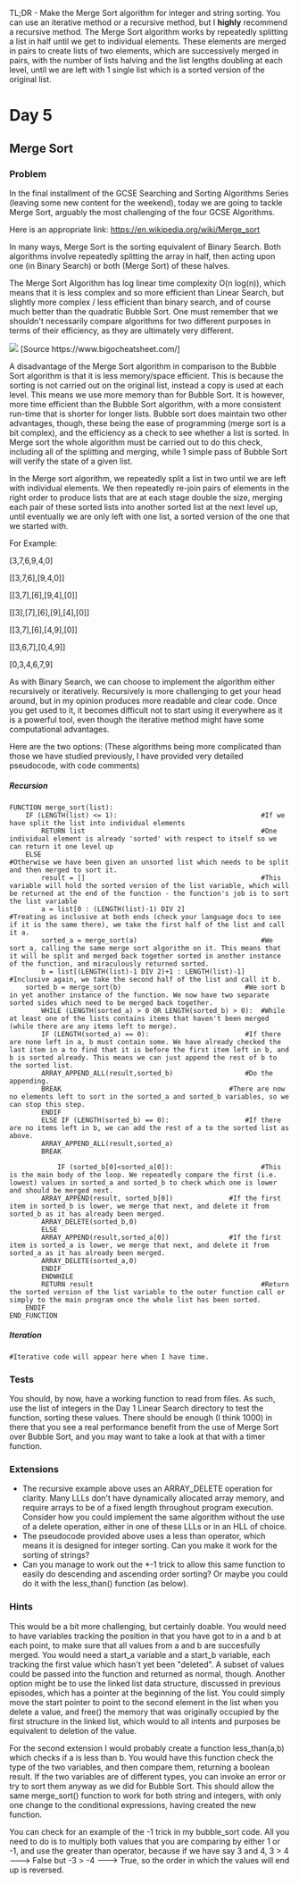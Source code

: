 TL;DR - Make the Merge Sort algorithm for integer and string sorting. You can use an iterative method or a recursive method, but I <strong>highly</strong> recommend a recursive method. The Merge Sort algorithm works by repeatedly splitting a list in half until we get to individual elements. These elements are merged in pairs to create lists of two elements, which are successively merged in pairs, with the number of lists halving and the list lengths doubling at each level, until we are left with 1 single list which is a sorted version of the original list.
<h1>Day 5</h1>
<h2>Merge Sort</h2>
<h3>Problem</h3>
In the final installment of the GCSE Searching and Sorting Algorithms Series (leaving some new content for the weekend), today we are going to tackle Merge Sort, arguably the most challenging of the four GCSE Algorithms.

Here is an appropriate link: https://en.wikipedia.org/wiki/Merge_sort

In many ways, Merge Sort is the sorting equivalent of Binary Search. Both algorithms involve repeatedly splitting the array in half, then acting upon one (in Binary Search) or both (Merge Sort) of these halves.

The Merge Sort Algorithm has log linear time complexity O(n log(n)), which means that it is less complex and so more efficient than Linear Search, but slightly more complex / less efficient than binary search, and of course much better than the quadratic Bubble Sort. One must remember that we shouldn't necessarily compare algorithms for two different purposes in terms of their efficiency, as they are ultimately very different. 

<img src="https://cdn-images-1.medium.com/max/1600/1*5ZLci3SuR0zM_QlZOADv8Q.jpeg" />
[Source https://www.bigocheatsheet.com/]


A disadvantage of the Merge Sort algorithm in comparison to the Bubble Sort algorithm is that it is less memory/space efficient. This is because the sorting is not carried out on the original list, instead a copy is used at each level. This means we use more memory than for Bubble Sort. It is however, more time efficient than the Bubble Sort algorithm, with a more consistent run-time that is shorter for longer lists. Bubble sort does maintain two other advantages, though, these being the ease of programming (merge sort is a bit complex), and the efficiency as a check to see whether a list is sorted. In Merge sort the whole algorithm must be carried out to do this check, including all of the splitting and merging, while 1 simple pass of Bubble Sort will verify the state of a given list.




In the Merge sort algorithm, we repeatedly split a list in two until we are left with individual elements. We then repeatedly re-join pairs of elements in the right order to produce lists that are at each stage double the size, merging each pair of these sorted lists into another sorted list at the next level up, until eventually we are only left with one list, a sorted version of the one that we started with.

For Example:

[3,7,6,9,4,0]

[[3,7,6],[9,4,0]]

[[3,7],[6],[9,4],[0]]

[[3],[7],[6],[9],[4],[0]]

[[3,7],[6],[4,9],[0]]

[[3,6,7],[0,4,9]]

[0,3,4,6,7,9]
 

As with Binary Search, we can choose to implement the algorithm either recursively or iteratively. Recursively is more challenging to get your head around, but in my opinion produces more readable and clear code. Once you get used to it, it becomes difficult not to start using it everywhere as it is a powerful tool, even though the iterative method might have some computational advantages.

Here are the two options:
(These algorithms being more complicated than those we have studied previously, I have provided very detailed pseudocode, with code comments)

<h5>Recursion</h5>

```
FUNCTION merge_sort(list):
    IF (LENGTH(list) <= 1):                                    #If we have split the list into individual elements
        RETURN list                                            #One individual element is already 'sorted' with respect to itself so we can return it one level up
    ELSE                                                       #Otherwise we have been given an unsorted list which needs to be split and then merged to sort it.
        result = []                                            #This variable will hold the sorted version of the list variable, which will be returned at the end of the function - the function's job is to sort the list variable
        a = list[0 : (LENGTH(list)-1) DIV 2]                   #Treating as inclusive at both ends (check your language docs to see if it is the same there), we take the first half of the list and call it a.
        sorted_a = merge_sort(a)                               #We sort a, calling the same merge sort algorithm on it. This means that it will be split and merged back together sorted in another instance of the function, and miraculously returned sorted.
        b = list[(LENGTH(list)-1 DIV 2)+1 : LENGTH(list)-1]    #Inclusive again, we take the second half of the list and call it b.
	sorted_b = merge_sort(b)                               #We sort b in yet another instance of the function. We now have two separate sorted sides which need to be merged back together.
        WHILE (LENGTH(sorted_a) > 0 OR LENGTH(sorted_b) > 0):  #While at least one of the lists contains items that haven't been merged (while there are any items left to merge).
	    IF (LENGTH(sorted_a) == 0):                        #If there are none left in a, b must contain some. We have already checked the last item in a to find that it is before the first item left in b, and b is sorted already. This means we can just append the rest of b to the sorted list.
		ARRAY_APPEND_ALL(result,sorted_b)                  #Do the appending.
		BREAK                                          #There are now no elements left to sort in the sorted_a and sorted_b variables, so we can stop this step.
	    ENDIF
	    ELSE IF (LENGTH(sorted_b) == 0):                   #If there are no items left in b, we can add the rest of a to the sorted list as above.
		ARRAY_APPEND_ALL(result,sorted_a)
		BREAK

            IF (sorted_b[0]<sorted_a[0]):                      #This is the main body of the loop. We repeatedly compare the first (i.e. lowest) values in sorted_a and sorted_b to check which one is lower and should be merged next.
		ARRAY_APPEND(result, sorted_b[0])              #If the first item in sorted_b is lower, we merge that next, and delete it from sorted_b as it has already been merged.
		ARRAY_DELETE(sorted_b,0)
	    ELSE
		ARRAY_APPEND(result,sorted_a[0])               #If the first item is sorted_a is lower, we merge that next, and delete it from sorted_a as it has already been merged.
		ARRAY_DELETE(sorted_a,0)
	    ENDIF
        ENDWHILE
        RETURN result                                          #Return the sorted version of the list variable to the outer function call or simply to the main program once the whole list has been sorted.
    ENDIF
END_FUNCTION
```
<h5>Iteration</h5>

```
#Iterative code will appear here when I have time.
```


<h3>Tests</h3>
You should, by now, have a working function to read from files. As such, use the list of integers in the Day 1 Linear Search directory to test the function, sorting these values.
There should be enough (I think 1000) in there that you see a real performance benefit from the use of Merge Sort over Bubble Sort, and you may want to take a look at that with a timer function.

<h3>Extensions</h3>
<ul>
<li>The recursive example above uses an ARRAY_DELETE operation for clarity. Many LLLs don't have dynamically allocated array memory, and require arrays to be of a fixed length throughout program execution. Consider how you could implement the same algorithm without the use of a delete operation, either in one of these LLLs or in an HLL of choice.</li>
<li>The pseudocode provided above uses a less than operator, which means it is designed for integer sorting. Can you make it work for the sorting of strings?</li>
<li>Can you manage to work out the *-1 trick to allow this same function to easily do descending and ascending order sorting? Or maybe you could do it with the less_than() function (as below).</li>
</ul>


<h3>Hints</h3>

This would be a bit more challenging, but certainly doable. You would need to have variables tracking the position in that you have got to in a and b at each point, to make sure that all values from a and b are succesfully merged. You would need a start_a variable and a start_b variable, each tracking the first value which hasn't yet been "deleted". A subset of values could be passed into the function and returned as normal, though. Another option might be to use the linked list data structure, discussed in previous episodes, which has a pointer at the beginning of the list. You could simply move the start pointer to point to the second element in the list when you delete a value, and free() the memory that was originally occupied by the first structure in the linked list, which would to all intents and purposes be equivalent to deletion of the value.

For the second extension I would probably create a function less_than(a,b) which checks if a is less than b. You would have this function check the type of the two variables, and then compare them, returning a boolean result. If the two variables are of different types, you can invoke an error or try to sort them anyway as we did for Bubble Sort. This should allow the same merge_sort() function to work for both string and integers, with only one change to the conditional expressions, having created the new function.</li>

You can check for an example of the -1 trick in my bubble_sort code. All you need to do is to multiply both values that you are comparing by either 1 or -1, and use the greater than operator, because if we have say 3 and 4, 3 > 4 ---> False but -3 > -4 ---> True, so the order in which the values will end up is reversed.

